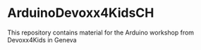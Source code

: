 # ArduinoDevoxx4KidsCH
This repository contains material for the Arduino workshop from Devoxx4Kids in Geneva
